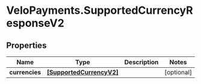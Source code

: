 # VeloPayments.SupportedCurrencyResponseV2

## Properties

Name | Type | Description | Notes
------------ | ------------- | ------------- | -------------
**currencies** | [**[SupportedCurrencyV2]**](SupportedCurrencyV2.md) |  | [optional] 


